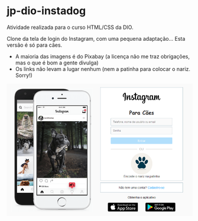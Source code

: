 # jp-dio-instadog

Atividade realizada para o curso HTML/CSS da DIO.

Clone da tela de login do Instagram, com uma pequena adaptação... Esta versão é só para cães.

* A maioria das imagens é do Pixabay (a licença não me traz obrigações, mas o que é bom a gente divulga)
* Os links não levam a lugar nenhum (nem a patinha para colocar o nariz. Sorry!)

![Prévia](/img/image.png?raw=true "Title")
